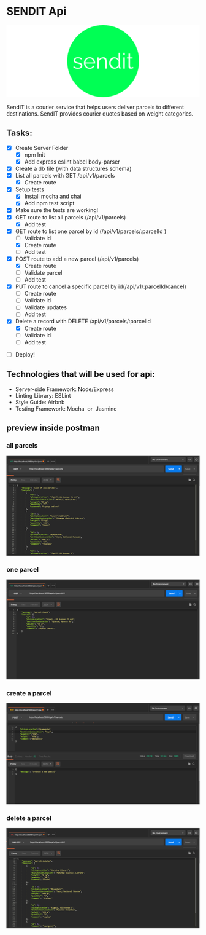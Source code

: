 # SENDIT Api

![](./logo.png)

SendIT is a courier service that helps users deliver parcels to different destinations. SendIT provides courier quotes based on weight categories.

## Tasks:

- [x] Create Server Folder
  - [x] npm Init
  - [x] Add express eslint babel body-parser
- [x] Create a db file (with data structures schema)
- [x] List all parcels with GET /api/v1/parcels
  - [x] Create route
- [x] Setup tests
  - [x] Install mocha and chai
  - [x] Add npm test script
- [x] Make sure the tests are working!
- [x] GET route to list all parcels (/api/v1/parcels)
  - [x] Add test
- [x] GET route to list one parcel by id (/api/v1/parcels/:parcelId )
  - [ ] Validate id
  - [x] Create route
  - [ ] Add test
- [x] POST route to add a new parcel (/api/v1/parcels)
  - [x] Create route
  - [ ] Validate parcel
  - [ ] Add test
- [x] PUT route to cancel a specific parcel by id(/api/v1/:parcelId/cancel)
  - [ ] Create route
  - [ ] Validate id
  - [ ] Validate updates
  - [ ] Add test
- [x] Delete a record with DELETE /api/v1/parcels/:parcelId
  - [x] Create route
  - [ ] Validate id
  - [ ] Add test

* [ ] Deploy!

## Technologies that will be used for api:

- Server-side Framework: ​Node/Express
- Linting Library: ​ESLint
- Style Guide: ​Airbnb
- Testing Framework: ​Mocha ​​ or ​ Jasmine

## preview inside postman

### all parcels

![](./all.PNG)

### one parcel

![](./one.png)

### create a parcel

![](./created.PNG)

### delete a parcel

![](./delete.png)

